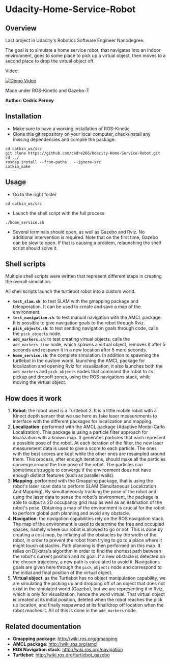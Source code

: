 # Udacity-Home-Service-Robot

## Overview
Last project in Udacity's Robotics Software Engineer Nanodegree.

The goal is to simulate a home service robot, that navigates into an indoor environment, goes to some place to pick up a virtual object, then moves to a second place to drop the virtual object off.

Video:

[![Demo Video](https://img.youtube.com/vi/nny7iTuVhYk/0.jpg)](https://www.youtube.com/watch?v=nny7iTuVhYk)

Made under ROS-Kinetic and Gazebo-7.

**Author: Cedric Perney**

## Installation
- Make sure to have a working installation of ROS-Kinetic
- Clone this git repository on your local computer, check/install any missing dependencies and compile the package:
```
cd catkin_ws/src
git clone https://github.com/cedre266/Udacity-Home-Service-Robot.git
cd ../
rosdep install --from-paths . --ignore-src
catkin_make
```

## Usage
- Go to the right folder
```
cd catkin_ws/src
```
- Launch the shell script with the full process
```
./home_service.sh
```
- Several terminals should open, as well as Gazebo and Rviz. No additional intervention is required. Note that on the first time, Gazebo can be slow to open. If that is causing a problem, relaunching the shell script should solve it.

## Shell scripts
Multiple shell scripts were written that represent different steps in creating the overall simulation.

All shell scripts launch the turtlebot robot into a custom world.
- **`test_slam.sh`**: to test SLAM with the gmapping package and teleoperation. It can be used to create and save a map of the environment.
- **`test_navigation.sh`**: to test manual navigation with the AMCL package. It is possible to give navigation goals to the robot through Rviz.
- **`pick_objects.sh`**: to test sending navigation goals through code, calls the `pick_objects` node.
- **`add_markers.sh`**: to test creating virtual objects, calls the `add_markers_time` node, which spawns a virtual object, removes it after 5 seconds and respawn it in a new location after 5 more seconds.
- **`home_service.sh`**: the complete simulation. In addition to spawning the turtlebot in the custom world, launching the AMCL package for localization and opening Rviz for visualization, it also launches both the `add_markers` and `pick_objects` nodes that command the robot to its pickup and dropoff zones, using the ROS navigations stack, while moving the virtual object.

## How does it work
1. **Robot**: the robot used is a Turtlebot 2. It is a little mobile robot with a Kinect depth sensor that we use here as fake laser measurements to interface with the different packages for localization and mapping.
2. **Localization**: performed with the AMCL package (Adaptive Monte-Carlo Localization). This package is using a particle filter approach for localization with a known map. It generates particles that each represent a possible pose of the robot. At each iteration of the filter, the new laser measurement data is used to give a score to each particle. The ones with the best scores are kept while the other ones are resampled around them. This process, after enough iterations, should make all the particles converge around the true pose of the robot. The particles can sometimes struggle to converge if the environment does not have enough distinct features (such as parallel walls).
3. **Mapping**: performed with the Gmapping package, that is using the robot's laser scan data to perform SLAM (Simultaneous Localization And Mapping). By simultaneously tracking the pose of the robot and using the laser data to sense the robot's environment, the package is able to output a 2D occupancy grid map as well as an estimation of the robot's pose. Obtaining a map of the environment is crucial for the robot to perform global path planning and avoid any obstacle.
4. **Navigation**: the navigation capabilities rely on the ROS navigation stack. The map of the environment is used to determine the free and occupied spaces, namely where our robot is allowed to go or not. This is done by creating a cost map, by inflating all the obstacles by the width of the robot, in order to prevent the robot from trying to go to a place where it might touch obstacles. Path planning is then performed on this map. It relies on Dijkstra's algorithm in order to find the shortest path between the robot's current position and its goal. If a new obstacle is detected on the chosen trajectory, a new path is calculated to avoid it. Navigations goals are given here through the `pick_objects` node and correspond to the initial and final position of the virtual object.
5. **Virtual object**: as the Turtlebot has no object manipulation capability, we are simulating the picking up and dropping off of an object that does not exist in the simulated world (Gazebo), but we are representing it in Rviz, which is only for visualization, hence the word virtual. That virtual object is created at its initial position, deleted when the robot reaches the pick up location, and finally respawned at its final/drop off location when the robot reaches it. All of this is done in the `add_markers` node.

## Related documentation
- **Gmapping package**: http://wiki.ros.org/gmapping
- **AMCL package**: http://wiki.ros.org/amcl
- **ROS Navigation stack**: http://wiki.ros.org/navigation
- **Turtlebot**: http://wiki.ros.org/turtlebot_gazebo
